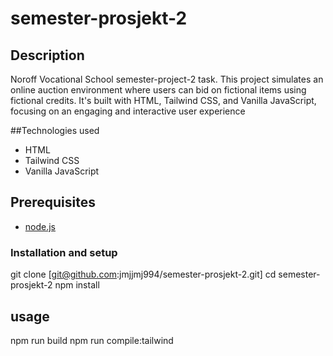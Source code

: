 # semester-prosjekt-2



## Description
Noroff Vocational School semester-project-2 task. 
This project simulates an online auction environment where users can bid on fictional items using fictional credits. 
It's built with HTML, Tailwind CSS, and Vanilla JavaScript, focusing on an engaging and interactive user experience

##Technologies used
- HTML
- Tailwind CSS
- Vanilla JavaScript


## Prerequisites  
- [node.js](url)

  
### Installation and setup
git clone [git@github.com:jmjjmj994/semester-prosjekt-2.git]
cd semester-prosjekt-2
npm install

## usage
npm run build
npm run compile:tailwind
